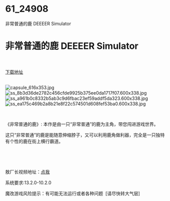 # 61_24908
非常普通的鹿 DEEEER Simulator
# 非常普通的鹿 DEEEER Simulator
 <br/></br>
[下载地址](https://www.switch520.cc/article/24908 "下载地址")
<br/></br>

<p><img title="capsule_616x353.jpg" src="https://www.switch520.cc/muke_img/2021_11_26_c7d3e8b0f9874.jpg" alt="capsule_616x353.jpg"><br>
<img title="ss_8b3d36de2782c456cfde9925b375ee0da1717f07.600x338.jpg" src="https://www.switch520.cc/muke_img/2021_11_26_d944db4bd543d.jpg" alt="ss_8b3d36de2782c456cfde9925b375ee0da1717f07.600x338.jpg"><br>
<img title="ss_a961b0c8332b5ab3c9d6fbac23ef59addf5da323.600x338.jpg" src="https://www.switch520.cc/muke_img/2021_11_26_f775fb41c1b78.jpg" alt="ss_a961b0c8332b5ab3c9d6fbac23ef59addf5da323.600x338.jpg"><br>
<img title="ss_ea175c469b2a8b21e8f22c574501d608fef53ba0.600x338.jpg" src="https://www.switch520.cc/muke_img/2021_11_26_d02a9aefea3d7.jpg" alt="ss_ea175c469b2a8b21e8f22c574501d608fef53ba0.600x338.jpg"></p>
<p>&nbsp;</p>
<p>《非常普通的鹿》: 本作是由一只“非常普通”的鹿为主角，带您闯进游戏世界。</p>
<p>这只“非常普通”的鹿是能随意伸缩脖子，又可以利用鹿角做利器，完全是一只独特有个性的鹿在街上横行霸道。</p>
<p>&nbsp;</p>
<p>&nbsp;</p>
<p>敖厂长视频地址：<a href="https://www.bilibili.com/video/BV1z7411w7mi?spm_id_from=333.999.0.0">点我</a></p>
<p>系统要求:13.2.0-10.2.0</p>
<p>魔改游戏风险提示：有可能无法运行或者各种问题 &nbsp;[请尽快转大气层]</p>



